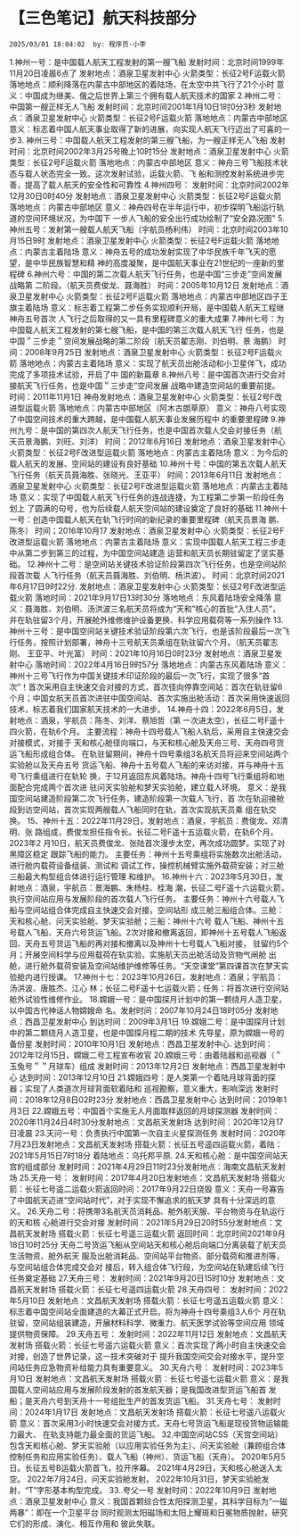 # 【三色笔记】航天科技部分
`2025/03/01 18:04:02  by: 程序员·小李`

1.神州一号：是中国载人航天工程发射的第一艘飞船
发射时间：北京时间1999年11月20日凌晨6点了
发射地点：酒泉卫星发射中心
火箭类型：长征2号F运载火箭
落地地点：顺利降落在内蒙古中部地区的着陆场，在太空中共飞行了21个小时
意义：中国成为继美、俄之后世界上第三个拥有载人航天技术的国家
2.神州二号：中国第一艘正样无人飞船
发射时间：北京时间2001年1月10日1时0分3秒
发射地点：酒泉卫星发射中心
火箭类型：长征2号F运载火箭
落地地点：内蒙古中部地区
意义：标志着中国人航天事业取得了新的进展，向实现人航天飞行迈出了可喜的一步3.
神州三号：中国载人航天工程发射的第三艘飞船，为一艘正样无人飞船
发射时间：北京时间2002年3月25号晚上10时15分
发射地点：酒泉卫星发射中心
火箭类型：长征2号F运载火箭
落地地点：内蒙古中部地区
意义：神舟三号飞船技术状态与载人状态完全一致。这次发射试验，运载火箭、飞船和测控发射系统进步完善，提高了载人航天的安全性和可靠性
4.神州四号：
发射时间：北京时间2002年12月30日0时40分
发射地点：酒泉卫星发射中心
火箭类型：长征2号F运载火箭
落地地点：内蒙古中部地区
意义：神舟四号在半年运行中，初步探明飞船运行轨道的空间环境状况，为中国下一步人飞船的安全出行成功绘制了“安全路况图"
5.神州五号：发射第一艘载人航天飞船（宇航员杨利伟）
时间：北京时间2003年10月15日9时
发射地点：酒泉卫星发射中心
火箭类型：长征2号F运载火箭
落地地点：内蒙古主着陆场
意义：神舟五号的成功发射实现了中华民族千年飞天的愿望，是中华民族智慧和精神的高度凝聚，是中国航天事业在21世纪的一座新的里程碑
6.神州六号：中国的第二次载人航天飞行任务，也是中国“三步走”空间发展战略第
二阶段。（航天员费俊龙、聂海胜）
时间：2005年10月12日
发射地点：酒泉卫星发射中心
火箭类型：长征2号F运载火箭
落地地点：内蒙古中部地区四子王旗主着陆场
意义：标志着工程第二步任务实现顺利开局，是中国载人航天工程继神舟五号首次人飞行之后取得的又一具有里程碑意义的重大成果
7.神州七号：为中国载人航天工程发射的第七艘飞船，是中国的第三次载人航天飞行
任务，也是中国＂三步走＂空间发展战略的第二阶段（航天员翟志刚、刘伯明、景
海鹏）
时间：2008年9月25日
发射地点：酒泉卫星发射中心
火箭类型：长征2号F运载火箭
落地地点：内蒙古主着陆场
意义：实现了航天员出舱活动和小卫星伴飞，成功完成了多项技术试验，开启了中国的新篇章
8.神州八号：是中国首次进行交会对接航天飞行任务，也是中国＂三步走”空间发展
战略中建造空间站的重要前提。
时间：2011年11月1日
神舟发射地点：酒泉卫星发射中心
火箭类型：长征2号F改进型运载火箭
落地地点：内蒙古中部地区（阿木古朗草原）
意义：神舟八号实现了中国空间技术的重大跨越，是中国载人航天事业发展历程中的重要里程碑
9.神州九号：是中国的第四次人航天飞行任务，也是中国首次载人交会对接任务（航
天员景海鹏、刘旺、刘洋）
时间：2012年6月16日
发射地点：酒泉卫星发射中心
火箭类型：长征2号F改进型运载火箭
落地地点：内蒙古主着陆场
意义：为今后的载人航天的发展、空间站的建设有良好基础
10.神州十号：中国的第五次载人航天飞行任务（航天员聂海胜、张晓光、王亚平）
时间：2013年6月11日
发射地点：酒泉卫星发射中心
火箭类型：长征2号F改进型运载火箭
落地地点：内蒙古主着陆场
意义：实现了中国载人航天飞行任务的连战连捷，为工程第二步第一阶段任务划上了圆满的句号，也为后续载人航天空间站的建设奠定了良好的基础
11.神州十一号：创造中国载人航天在轨飞行时间的新纪录的重要里程碑（航天员景海
鹏、陈冬）
时间；2016年10月17
发射地点：酒泉卫星发射中心
火箭类型：长征2号F改进型运载火箭
落地地点：内蒙古主着陆场
意义：实现中国载人航天工程三步走中从第二步到第三的过程，为中国空间站建造运营和航天员长期驻留定了坚实基础。
12.神州十二号：是空间站关键技术验证阶段第四次飞行任务，也是空间站阶段首次载
人飞行任务（航天员聂海胜、刘伯明、杨洪波）。
时间：北京时间2021年6月17日9时22分.
发射地点：酒泉卫星发射中心
火箭类型：长征2号F改进型运载火箭
落地时间：2021年9月17日13时30分
落地地点：东风着陆场安全降落
意义：聂海胜、刘伯明、汤洪波三名航天员将成为“天和”核心的首批“入住人员”，并在轨驻留3个月，开展舱外维修维护设备更换、科学应用载荷等一系列操作
13.神州十三号：是中国空间站关键技术验证阶段第六次飞行，也是该阶段最后一次飞行任务，按照计划部署，神舟十三号航天员乘组在轨驻留六个月。（航天员翟志刚、王亚平、叶光富）
时间：2021年10月16日0时23分
发射地点：酒泉卫星发射中心
落地时间：2022年4月16日9时57分
落地地点：内蒙古东风着陆场
意义：神州十三号飞行作为中国关键技术印证阶段的最后一次飞行，实现了很多“首次”！首次采用自主快速交会对接的方式，首次径向停靠空间站：首次在轨驻留6个月；中国女航天员首次进驻中国空间站、首次实施出舱活动：首次采用快速返回技术，标志着我们国家航天技术的一大进步。
14.神舟十四：2022年6月5日，发射地点：酒泉，宇航员：陈冬、刘洋、蔡旭哲（第
一次进太空），长征二号F遥十四火箭，在轨6个月。
主要流程：神舟十四号载人飞船人轨后，采用自主快速交会对接模式，对接于天和核心舱径向端口，与天和核心舱及天舟三号、天舟四号货运飞船形成组合体。在轨驻留期间，神舟十四号乘组3名航天员将迎来空间站两个实验舱以及天舟五号货运飞船、神舟十五号载人飞船的来访对接，并与神舟十五号飞行乘组进行在轨轮换，于12月返回东风着陆场。神舟十四号飞行乘组将和地面配合完成两个首次进驻问天实验舱和梦天实验舱，建立载人环境。
意义：是我国空间站建造阶段第二次飞行任务，建造阶段第一次载人飞行，首次在轨迎接舱段到访空间站，首次实现两艘载人飞船同时在轨，首次实现航天员乘组在轨交换。
15、神州十五：2022年11月29日，发射地点：酒泉，宇航员：费俊龙、邓清明、张路组成，费俊龙担任指令长。长征二号F遥十五运载火箭，在轨6个月。2023年2月10日，航天员费俊龙、张陆首次漫步太空，再次成功圆梦。实现了对黑障区稳定跟踪飞船的能力。
主要任务：神州十五号乘组将实施数次出舱活动，进行舱内载荷设备组装、测试和调试工作，操控机械臂实施外载荷安装；对三舱三船最大构型组合体进行运行管理和维护。
16.神州十六：2023年5月30日，发射地点：酒泉，宇航员：景海鹏、朱杨柱、桂海
潮，长征二号F遥十六运载火箭，执行空间站应用与发展阶段的首次载人飞行任务。
主要任务：神州十六号载人飞船与空间站组合体完成自主快速交会对接，空间站形成三舱三船组合体。三舱：天和核心舱、问天实验舱、梦天实验舱；三船：神州十六号载人飞船、神州十五号载人飞船、天舟六号货运飞船。2次对接和撤离返回，即神州十五号载人飞船返回、天舟五号货运飞船的再对接和撤离以及神州十七号载人飞船对接，驻留约5个月；开展空间科学与应用载荷在轨实验，实施航天员出舱活动及货物气闸舱出舱，进行舱外载荷安装及空间站维护维修等任务。“天空课堂”第四课首次在梦天实验舱内进行授课。
17.神州十七：2023年10月26日，发射地点：酒泉；宇航员：汤洪波、唐胜杰、江心林；长征二号F遥十七运载火箭；任务：将首次进行空间站舱外试验性维修作业。
18.嫦娥一号：是中国探月计划中的第一颗绕月人造卫星，以中国古代神话人物嫦娥命名。发射时间：2007年10月24日18时05分
发射地点：西昌卫星发射中心
到达时间：2009年3月1日
19.嫦娥二号：是中国探月计划中的第二颗绕月人造卫星，也是中国探月程二期的技术先导星，原为嫦娥一号的备份星
发射时间：2010年10月1日
发射地点：西昌卫星发射中心.
达到时间：2012年12月15日，嫦娥二号工程宣布收官20.嫦娥三号：由着陆器和巡视器（＂玉兔号＂＂月球车）组成
发射时间：2013年12月2日发射地点：西昌卫星发射中心达到时间：2013年12月10日
21.嫦娥四号：是人类第一个着陆月球背面的探器；实现了人类道次月球背面软着陆和巡视勘察，意义重大，影响深远
发射时间：2018年12月8日02时23分
发射地点：西昌卫星发射中心
达到时间：2019年1月3日22.嫦娥五号：中国首个实施无人月面取样返回的月球探测器
发射时间：2020年11月24日4时30分发射地点：文昌航天发射场
达到时间：2020年12月17日凌晨
23.天问一号：负责执行中国第一次自主火星探测任务
发射时间：2020年7月23日发射地点：文昌航天发射场
搭载火箭：长征五号遥四运载火箭，着陆：2021年5月15日7时18分
着陆地点：乌托邦平原.24.天和核心舱：是中国空间站天宫的组成部分
发射时间：2021年4月29日11时23分发射地点：海南文昌航天发射场
25.天舟一号：
发射时间：2017年4月20日发射地点：文昌航天发射场
搭载火箭：长征七号遥二运载火箭返回时间：2017年9月22日烧毁
意义：天舟一号寡告了中国航天迈进“空间站时代”，对于实现不懈追求的航天梦具有十分深远的意义。
26.天舟二号：将携带3名航天员消耗品、舱外航天服、平台物资与在轨运行的天和核心舱进行交会对接
发射时间：2021年5月29日20时55分发射地点：文昌航天发射场
搭载火箭：长征七号遥三运载火箭
返回时间：北京时间2021年9月18日10时25分
天舟二号货运飞船从空间站天和核心舱后向端口分离装载了航天员生活物资、舱外航天服及出舱消耗品、空间站平台物资、部分载荷和推进剂等，与空间站组合体完成交会对接后，转入组合体飞行段，为空间站在轨建后续飞行任务奠定基础
27.天舟三号：
发射时间：2021年9月20日15时10分
发射地点：文昌航天发射场
搭载火箭：长征七号遥四运载火箭
28.天舟四号：
发射时间：2022年5月10日
发射地点：文昌航天发射场
搭载火箭：长征七号遥五运载火箭
意义：标志着中国空间站全面建造的大幕正式开启。将为神舟十四号乘组3人6个月在轨驻留，空间站组装建造，开展材料科学、微重力、航天医学试验等空间应用领域提供物资保障。
29.天舟五号：
发射时间：2022年11月12日
发射地点：文昌航天发射场
搭载火箭：长征七号遥六运载火箭
意义：首次实现了两小时自主快速交会对接，创造了世界记录，这一技术突破对于提升我国空间交会对接水平，提升空间站任务应急物资补给能力具有重要意义。
30.天舟六号：
发射时间：2023年5月10日
发射地点：文昌航天发射场
搭载火箭：长征七号遥七运载火箭
意义：是我国载人空间站应用与发展阶段发射的首发航天器；是我国改进型货运飞船首发船；是天舟六号到天舟十一号组批生产的首发货运飞船。
31.天舟七号：
发射时间：2024年1月17日
发射地点：文昌航天发射场
搭载火箭：长征七号遥八运载火箭
意义：首次采用3小时快速交会对接方式，天舟七号货运飞船是现役货物运输能力最大、在轨支持能力最全面的货运飞船。
32.中国空间站CSS（天宫空间站）
包含天和核心舱、梦天实验舱（以应用实验任务为主）、问天实验舱（兼顾组合体控制任务和应用实验任务）、载人飞船（神州）、货运飞船（天舟）。
2020年5月5日。长征五号B运载火箭首飞，拉开序幕。
2021年4月29日，天和核心舱送入太空。
2022年7月24日，问天实验舱发射。
2022年10月31日，梦天实验舱发射，“T”字形基本构型完成。
33..夸父一号
发射时间：2022年10月9日
发射地点：酒泉卫星发射中心
意义：我国首颗综合性太阳探测卫星，其科学目标为“一磁两暴”：即在一个卫星平台同时观测太阳磁场和太阳上耀斑和日冕物质抛射，研究它们的形成、演化、相互作用和彼此失联。